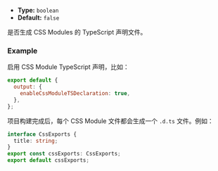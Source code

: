 - **Type:** `boolean`
- **Default:** `false`

是否生成 CSS Modules 的 TypeScript 声明文件。

### Example

启用 CSS Module TypeScript 声明，比如：

```js
export default {
  output: {
    enableCssModuleTSDeclaration: true,
  },
};
```

项目构建完成后，每个 CSS Module 文件都会生成一个 `.d.ts` 文件。例如：

```ts
interface CssExports {
  title: string;
}
export const cssExports: CssExports;
export default cssExports;
```
